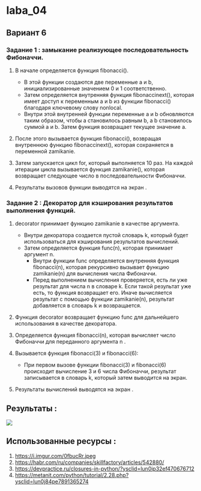 # laba_04
## Вариант 6
### Задание 1 : замыкание реализующее последовательность Фибоначчи.
1. В начале определяется функция fibonacci(). 
    - В этой функции создаются две переменные a и b, инициализированные значением 0 и 1 соответственно.
    - Затем определяется внутренняя функция fibonaccinext(), которая имеет доступ к переменным a и b из функции fibonacci() благодаря ключевому слову nonlocal.
    - Внутри этой внутренней функции переменные a и b обновляются таким образом, чтобы a становилось равным b, а b становилось суммой a и b. Затем функция возвращает текущее значение a.

2. После этого вызывается функция fibonacci(), возвращая внутреннюю функцию fibonaccinext(), которая сохраняется в переменной zamikanie.

3. Затем запускается цикл for, который выполняется 10 раз. На каждой итерации цикла вызывается функция zamikanie(), которая возвращает следующее число в последовательности Фибоначчи.

4. Результаты вызовов функции выводятся на экран .
### Задание 2 : Декоратор для кэширования результатов выполнения функций.
1. decorator принимает функцию zamikanie в качестве аргумента. 
   - Внутри декоратора создается пустой словарь k, который будет использоваться для кэширования результатов вычислений.
   - Затем определяется функция func(n), которая принимает аргумент n.
     - Внутри функции func определяется внутренняя функция fibonacci(n), которая рекурсивно вызывает функцию zamikanie(n) для вычисления числа Фибоначчи.
     - Перед выполнением вычисления проверяется, есть ли уже результат для числа n в словаре k. Если такой результат уже есть, то функция возвращает его. Иначе вычисляется результат с помощью функции zamikanie(n), результат добавляется в словарь k и возвращается.

2. Функция decorator возвращает функцию func для дальнейшего использования в качестве декоратора.

3. Определяется функция fibonacci(n), которая вычисляет число Фибоначчи для переданного аргумента n .

4. Вызывается функция fibonacci(3) и fibonacci(6):
   - При первом вызове функции fibonacci(3) и fibonacci(6) происходит вычисление 3 и 6 числа Фибоначчи, результат записывается в словарь k, который затем выводится на экран.

5. Результаты вычислений выводятся на экран .
## Результаты :
![](https://i.imgur.com/0fbucRr.jpeg)

## Использованные ресурсы :
1) https://i.imgur.com/0fbucRr.jpeg
2) https://habr.com/ru/companies/skillfactory/articles/542880/
3) https://devpractice.ru/closures-in-python/?ysclid=lun0ip32ef470676712
4) https://metanit.com/python/tutorial/2.28.php?ysclid=lun0j84pe7891365274

